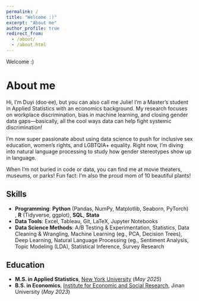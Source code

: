 ```yaml
---
permalink: /
title: "Welcome :)"
excerpt: "About me"
author_profile: true
redirect_from: 
  - /about/
  - /about.html
---
```


Welcome :)

About me
==========

Hi, I’m Duyi (doo·ee), but you can also call me Julie! I’m a Master’s student in Applied Statistics with an economics background. My research focuses on workplace discrimination, bias in machine learning, and closing gender data gaps—basically, all the cool ways data can help fight systemic discrimination!

I’m now super passionate about using data science to push for inclusive sex education, women’s rights, and LGBTQIA+ equality. Right now, I’m diving into natural language processing to study how gender stereotypes show up in language.

When I’m not buried in code or data, you can find me at movie theaters, museums, or parks! Fun fact: I’m also the proud mom of 10 beautiful plants!

## Skills
- **Programming**: **Python** (Pandas, NumPy, Matplotlib, Seaborn, PyTorch) , **R** (Tidyverse, ggplot), **SQL**, **Stata**
- **Data Tools**: Excel, Tableau, Git, LaTeX, Jupyter Notebooks
- **Data Science Methods**: A/B Testing & Experimentation, Statistics, Data Cleaning & Wrangling, Machine Learning (eg., PCA, Decision Trees), Deep Learning, Natural Language Processing (eg., Sentiment Analysis, Topic Modeling (LDA), Statistical Inference, Survey Research


## Education
- **M.S. in Applied Statistics**, [New York University](https://steinhardt.nyu.edu/degree/ms-applied-statistics-social-science-research) (*May 2025*)  
- **B.S. in Economics**, [Institute for Economic and Social Research](https://iesr.jnu.edu.cn/Home/main.htm), Jinan University (*May 2023*)